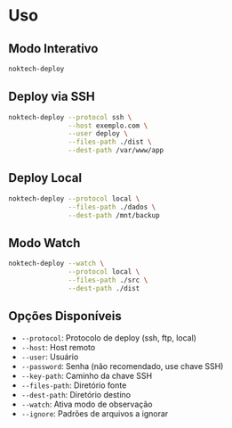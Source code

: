 # Uso

## Modo Interativo

```bash
noktech-deploy
```

## Deploy via SSH

```bash
noktech-deploy --protocol ssh \
               --host exemplo.com \
               --user deploy \
               --files-path ./dist \
               --dest-path /var/www/app
```

## Deploy Local

```bash
noktech-deploy --protocol local \
               --files-path ./dados \
               --dest-path /mnt/backup
```

## Modo Watch

```bash
noktech-deploy --watch \
               --protocol local \
               --files-path ./src \
               --dest-path ./dist
```

## Opções Disponíveis

- `--protocol`: Protocolo de deploy (ssh, ftp, local)
- `--host`: Host remoto
- `--user`: Usuário
- `--password`: Senha (não recomendado, use chave SSH)
- `--key-path`: Caminho da chave SSH
- `--files-path`: Diretório fonte
- `--dest-path`: Diretório destino
- `--watch`: Ativa modo de observação
- `--ignore`: Padrões de arquivos a ignorar 